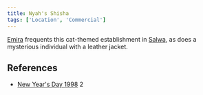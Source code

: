 ```yaml
---
title: Nyah's Shisha
tags: ['Location', 'Commercial']
---
```

[Emira](/_wiki/emira.md) frequents this cat-themed establishment in [Salwa](/_wiki/salwa.md), as does a mysterious individual with a leather jacket.

## References
- [New Year's Day 1998](/_wiki/new-years-day-1998.md) 2
